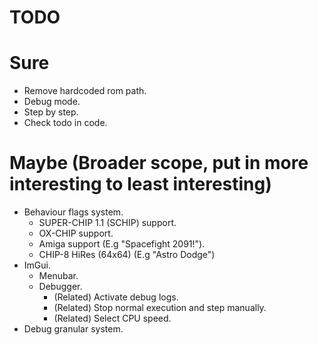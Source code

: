 # TODO

# Sure
- Remove hardcoded rom path.
- Debug mode.
- Step by step.
- Check todo in code.

# Maybe (Broader scope, put in more interesting to least interesting)
- Behaviour flags system.
    - SUPER-CHIP 1.1 (SCHIP) support.
    - OX-CHIP support.
    - Amiga support (E.g "Spacefight 2091!").
    - CHIP-8 HiRes (64x64) (E.g "Astro Dodge")
- ImGui.
    - Menubar.
    - Debugger.
        - (Related) Activate debug logs.
        - (Related) Stop normal execution and step manually.
        - (Related) Select CPU speed.
- Debug granular system.
